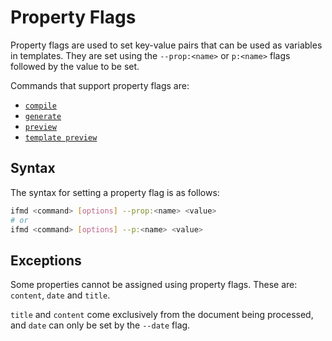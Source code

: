# Property Flags

Property flags are used to set key-value pairs that can be used as variables in templates. They are set using the `--prop:<name>` or `p:<name>` flags followed by the value to be set.

Commands that support property flags are:
- [`compile`](./ifmd-compile.md)
- [`generate`](./ifmd-generate.md)
- [`preview`](./ifmd-preview.md)
- [`template preview`](./ifmd-template-preview.md)

## Syntax

The syntax for setting a property flag is as follows:

```bash
ifmd <command> [options] --prop:<name> <value>
# or
ifmd <command> [options] --p:<name> <value>
```

## Exceptions

Some properties cannot be assigned using property flags. These are: `content`, `date` and `title`.

`title` and `content` come exclusively from the document being processed, and `date` can only be set by the `--date` flag.